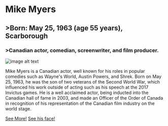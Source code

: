 # Mike Myers
## >Born: May 25, 1963 (age 55 years), Scarborough
### >Canadian actor, comedian, screenwriter, and film producer.

![image alt text](https://upload.wikimedia.org/wikipedia/commons/thumb/5/5a/Mike_Myers_David_Shankbone_2010_NYC.jpg/440px-Mike_Myers_David_Shankbone_2010_NYC.jpg)

 Mike Myers is a Canadian actor, well known for his roles in popular comedies such as Wayne's World, Austin Powers, and Shrek.
 Born on May 25, 1963, he was the son of two veterans of the Second World War, which influenced his work outside of acting such as his speech at the 2017 Invictus games.
 He is a well acclaimed actor, being inducted into the Canadian hall of fame in 2003, and made an Officer of the Order of Canada in recognition of his representation of the Canadian film industry on the world stage.
 
[See More!](https://en.wikipedia.org/wiki/Mike_Myers)
[See his face!](https://en.wikipedia.org/wiki/File:Mike_Myers_David_Shankbone_2010_NYC.jpg)
